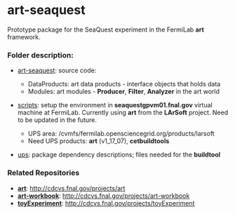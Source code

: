 # art-seaquest

Prototype package for the SeaQuest experiment in the FermiLab **art** framework.

### Folder description:

- [art-seaquest](art-seaquest): source code:
  - DataProducts: art data products - interface objects that holds data 
  - Modules: art modules - **Producer**, **Filter**, **Analyzer** in the art world

- [scripts](scripts): setup the environment in **seaquestgpvm01.fnal.gov** virtual machine at FermiLab. Currently using **art** from the **LArSoft** project. Need to be updated in the future.
  - UPS area: /cvmfs/fermilab.opensciencegrid.org/products/larsoft
  - Need UPS products: **art** (v1_17_07), **cetbuildtools**

- [ups](ups): package dependency descriptions; files needed for the **buildtool**

### Related Repositories

- [**art**](https://cdcvs.fnal.gov/redmine/projects/art): http://cdcvs.fnal.gov/projects/art
- [**art-workbook**](https://cdcvs.fnal.gov/redmine/projects/art-workbook): http://cdcvs.fnal.gov/projects/art-workbook
- [**toyExperiment**](): http://cdcvs.fnal.gov/projects/toyExperiment
